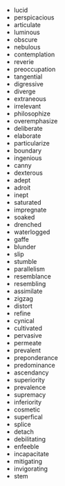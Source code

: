 * lucid
* perspicacious
* articulate
* luminous
* obscure
* nebulous
* contemplation
* reverie
* preoccupation
* tangential
* digressive
* diverge
* extraneous
* irrelevant
* philosophize
* overemphasize
* deliberate
* elaborate
* particularize
* boundary
* ingenious
* canny
* dexterous
* adept
* adroit
* inept
* saturated
* impregnate
* soaked
* drenched
* waterlogged
* gaffe
* blunder
* slip
* stumble
* parallelism
* resemblance
* resembling
* assimilate
* zigzag
* distort
* refine
* cynical
* cultivated
* pervasive
* permeate
* prevalent
* preponderance
* predominance
* ascendancy
* superiority
* prevalence
* supremacy
* inferiority
* cosmetic
* superfical
* splice
* detach
* debilitating
* enfeeble
* incapacitate
* mitigating
* invigorating
* stem